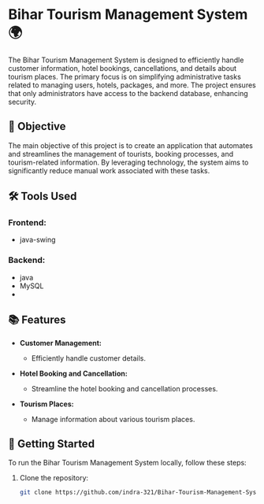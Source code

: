 # Bihar Tourism Management System 🌍

The Bihar Tourism Management System is designed to efficiently handle customer information, hotel bookings, cancellations, and details about tourism places. The primary focus is on simplifying administrative tasks related to managing users, hotels, packages, and more. The project ensures that only administrators have access to the backend database, enhancing security.

## 🎯 Objective

The main objective of this project is to create an application that automates and streamlines the management of tourists, booking processes, and tourism-related information. By leveraging technology, the system aims to significantly reduce manual work associated with these tasks.

## 🛠️ Tools Used

### Frontend:

- java-swing

### Backend:

- java
- MySQL
- 
## 📚 Features

- **Customer Management:**
  - Efficiently handle customer details.

- **Hotel Booking and Cancellation:**
  - Streamline the hotel booking and cancellation processes.

- **Tourism Places:**
  - Manage information about various tourism places.

## 🚀 Getting Started

To run the Bihar Tourism Management System locally, follow these steps:

1. Clone the repository:
   ```bash
   git clone https://github.com/indra-321/Bihar-Tourism-Management-System.git
